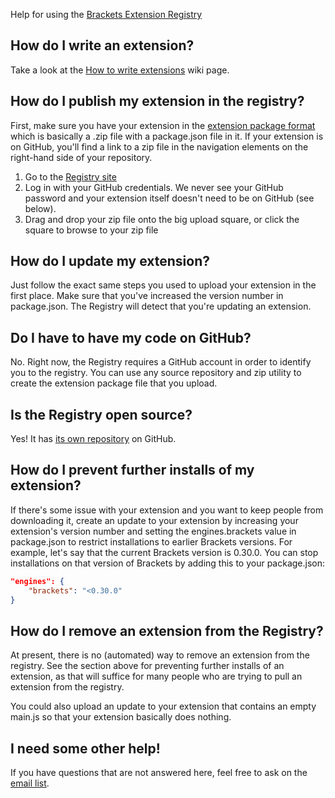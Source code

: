 Help for using the [Brackets Extension Registry](http://brackets-registry.aboutweb.com/)

## How do I write an extension? ##

Take a look at the [How to write extensions](https://github.com/adobe/brackets/wiki/How-to-Write-Extensions) wiki page.

## How do I publish my extension in the registry? ##

First, make sure you have your extension in the [extension package format](https://github.com/adobe/brackets/wiki/Extension-package-format) which is basically a .zip file with a package.json file in it. If your extension is on GitHub, you'll find a link to a zip file in the navigation elements on the right-hand side of your repository.

1. Go to the [Registry site](https://brackets-registry.aboutweb.com/)
2. Log in with your GitHub credentials. We never see your GitHub password and your extension itself doesn't need to be on GitHub (see below).
3. Drag and drop your zip file onto the big upload square, or click the square to browse to your zip file

## How do I update my extension? ##

Just follow the exact same steps you used to upload your extension in the first place. Make sure that you've increased the version number in package.json. The Registry will detect that you're updating an extension.

## Do I have to have my code on GitHub? ##

No. Right now, the Registry requires a GitHub account in order to identify you to the registry. You can use any source repository and zip utility to create the extension package file that you upload.

## Is the Registry open source? ##

Yes! It has [its own repository](https://github.com/adobe/brackets-registry) on GitHub.

## How do I prevent further installs of my extension? ##

If there's some issue with your extension and you want to keep people from downloading it, create an update to your extension by increasing your extension's version number and setting the engines.brackets value in package.json to restrict installations to earlier Brackets versions. For example, let's say that the current Brackets version is 0.30.0. You can stop installations on that version of Brackets by adding this to your package.json:

```json
"engines": {
    "brackets": "<0.30.0"
}
```

## How do I remove an extension from the Registry? ##

At present, there is no (automated) way to remove an extension from the registry. See the section above for preventing further installs of an extension, as that will suffice for many people who are trying to pull an extension from the registry.

You could also upload an update to your extension that contains an empty main.js so that your extension basically does nothing.

## I need some other help! ##

If you have questions that are not answered here, feel free to ask on the [email list](https://groups.google.com/forum/#!forum/brackets-dev).